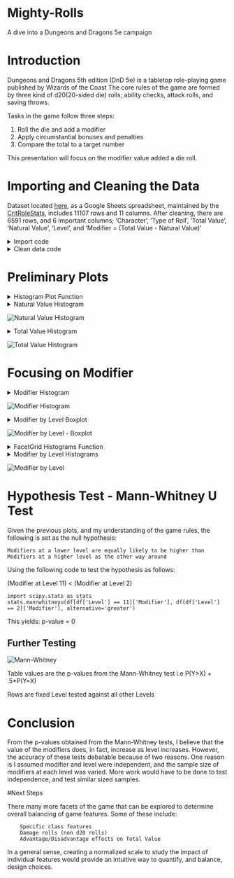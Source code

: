 # Mighty-Rolls
A dive into a Dungeons and Dragons 5e campaign


# Introduction

Dungeons and Dragons 5th edition (DnD 5e) is a tabletop role-playing game published by Wizards of the Coast
The core rules of the game are formed by three kind of d20(20-sided die) rolls; ability checks, attack rolls,
and saving throws.

Tasks in the game follow three steps:
1. Roll the die and add a modifier
2. Apply circumstantial bonuses and penalties
3. Compare the total to a target number

This presentation will focus on the modifier value added a die roll.


# Importing and Cleaning the Data

Dataset located [here](https://docs.google.com/spreadsheets/d/1FFuw5c6Hk1NUlHv2Wvr5b9AElLA51KtRl9ZruPU8r9k/edit#gid=0), as a Google Sheets spreadsheet, maintained by the [CritRoleStats](https://www.critrolestats.com/), includes 11107 rows and 11 columns.
After cleaning, there are 6591 rows, and 6 important columns;
‘Character’, ‘Type of Roll’, ‘Total Value’, ‘Natural Value’, ‘Level’, and ‘Modifier = (Total Value - Natural Value)’

<details>
  <summary>Import code</summary>
  
  ```
  def html_to_df(dirpath):
    frames = []
    for filename in os.listdir(dirpath):
        if filename.endswith('.html'):
            fullpath = os.path.join(dirpath, filename)
            frames.append(pd.read_html(fullpath, header=1, index_col=0)[0])
    return pd.concat(frames).reset_index(drop=True)
  ```
 </details>
 
 <details>
    <summary>Clean data code</summary>
    
    ```
    def remove_rows(df, col, lst):
        df = df[~df[col].isin(lst)]
        return df[df[col].notnull()]
    
    def use_this_df():
        # create df of level in each episode
        ep_formatted = pd.read_csv('./data/level_by_ep.csv', names=['episode_int','Episode','Level'])
        df_ep_level = ep_formatted.filter(['episode_int', 'Level']).set_index('episode_int')
    
        # fix episode names
        df = html_to_df(dirpath).dropna(subset=['Episode'])
        df['episode_int'] = df['Episode'].apply(lambda x: x[-2:]).astype('int64')
    
        # join df_ep_level
        df = df.join(df_ep_level, on='episode_int')
    
        # remove not d20 rolls
        d20_filter_out_list = ['Other', 'Damage', 'Fragment', 'Percentage', 'Unknown', 'Hit Dice']
        df = remove_rows(df, 'Type of Roll', d20_filter_out_list)
    
        # clean Total Value
        remove_list = ['Nat'+str(i) for i in range(21)]
        remove_list.append('Unknown')
        df = remove_rows(df, 'Total Value', remove_list)
    
        # clean Natural Value
        remove_list = ['Unknown', 'Nat1', '-2', '24', '21', '0']
        df = remove_rows(df, 'Natural Value', remove_list)
    
        # filter down df
        df_filtered = df.filter(['Character', 'Type of Roll', 'Total Value', 'Natural Value', 'Level'])
    
        # cast value columns as int
        df_filtered['Total Value'] = df_filtered['Total Value'].astype('int32')
        df_filtered['Natural Value'] = df_filtered['Natural Value'].astype('int32')
    
        # create modifier column = total value - natural value
        df_filtered['Modifier'] = df_filtered['Total Value'] - df_filtered['Natural Value']
    
        # merge characters
        replace_dict = {
            'Cali': 'Other',
            'Clarabelle': 'Other',
            'Jannik': 'Other',
            'Keg': 'Other',
            'Nila': 'Other',
            'Nott': 'Nott/Veth',
            'Molly': 'Cad./Molly',
            'Reani': 'Other',
            'Shakäste': 'Other',
            'Spurt': 'Other',
            'Summoned Creature': 'Other',
            'Twiggy': 'Other',
            'Veth': 'Nott/Veth',
            'Willi': 'Other',
            'Yarnball': 'Other',
            'Caduceus': 'Cad./Molly',
            'Beetles': 'Other',
            'Nugget': 'Other',
            'Duchess': 'Other',
            'Frumpkin': 'Other'
        }
        df_filtered = df_filtered.replace(replace_dict)
        return df_filtered
    ```
  </details>

# Preliminary Plots
<details>
    <summary>Histogram Plot Function</summary>
    
    ```
    import seaborn as sns
    import numpy as np
    
    def dist_plot(df, col):
        data = df[col]
        sns.distplot(data, bins=np.arange(data.min(), data.max()+1)).set_title(f'{col} Histogram')'{col} Histogram')

    ```
</details>

<details>
<summary>Natural Value Histogram</summary>

    ```
    import matplotlib.pyplot as plt
    df = use_this_df()
    dist_plot(df, 'Natural Value')
    plt.show()
    ```

</details>

![Natural Value Histogram](img/sns_nat_val_distplot.png)

<details>
<summary>Total Value Histogram</summary>

    ```
    import matplotlib.pyplot as plt
    df = use_this_df()
    dist_plot(df, 'Total Value')
    plt.show()
    ```

</details>

![Total Value Histogram](img/sns_tot_val_distplot.png)



# Focusing on Modifier

<details>
<summary>Modifier Histogram</summary>

    ```
    import matplotlib.pyplot as plt
    df = use_this_df()
    dist_plot(df, 'Modifier')
    plt.show()
    ```

</details>

![Modifier Histogram](img/modifier_distplot.png)

<details>
<summary>Modifier by Level Boxplot</summary>

    ```
    from src.use_this import use_this_df
    import seaborn as sns
    import matplotlib.pyplot as plt
    
    df = use_this_df()
    
    sns.set_style('ticks')
    sns.color_palette('dark')
    ax = sns.boxplot(df['Level'], df['Modifier'])
    
    means = df.groupby('Level')['Modifier'].mean().values
    nobs = df.groupby('Level')['Modifier'].agg(['count'])
    nobs = ["n: " + str(i) for s in nobs.values for i in s]
    
    pos = range(len(nobs))
    for tick,label in zip(pos, ax.get_xticklabels()):
        ax.text(pos[tick], means[tick] + 1, s=nobs[tick], horizontalalignment='center', size='x-small', color='w',
                weight='semibold')
    
    ax.set_title('Modifier by Level - Boxplot')
    plt.show()
    ```

</details>

![Modifier by Level - Boxplot](img/level_mod_boxplots.png)

<details>
<summary>FacetGrid Histograms Function</summary>

    ```
    def plot_distplots(df, col, col_wrap, plot_col):
        g = sns.FacetGrid(df, col=col, col_wrap=col_wrap)
        g.map(sns.distplot, plot_col)
        plt.subplots_adjust(top=0.9)
        g.fig.suptitle(f'{plot_col} by {col}')
    ```

</details>

<details>
<summary>Modifier by Level Histograms</summary>

    ```
    from src.use_this import use_this_df
    from src.facetgrid_distplots import plot_distplots
    import seaborn as sns
    import matplotlib.pyplot as plt
    
    df = use_this_df()
    sns.set_style('ticks')
    plot_distplots(df, 'Level', 5, 'Modifier')
    plt.show()
    ```

</details>

![Modifier by Level](img/level_mod_distplots.png)

# Hypothesis Test - Mann-Whitney U Test

Given the previous plots, and my understanding of the game rules, the following is set as the null hypothesis:
```
Modifiers at a lower level are equally likely to be higher than Modifiers at a higher level as the other way around
```
Using the following code to test the hypothesis as follows:

(Modifier at Level 11) < (Modifier at Level 2)

```
import scipy.stats as stats
stats.mannwhitneyu(df[df['Level'] == 11]['Modifier'], df[df['Level'] == 2]['Modifier'], alternative='greater')
```                 

This yields: p-value = 0

## Further Testing

![Mann-Whitney](img/Mann_Whitney_U_test_table.png)

Table values are the p-values from the Mann-Whitney test i.e P(Y>X) + .5*P(Y=X)

Rows are fixed Level tested against all other Levels

# Conclusion

From the p-values obtained from the Mann-Whitney tests, I believe that the value of the modifiers does, in fact, increase as level increases. 
However, the accuracy of these tests debatable because of two reasons. One reason is I assumed modifier and level were independent, and the sample size of modifiers at each level was varied.
More work would have to be done to test independence, and test similar sized samples.

#Next Steps

There many more facets of the game that can be explored to determine overall balancing of game features. Some of these include:
      
        Specific class features
        Damage rolls (non d20 rolls)
        Advantage/Disadvantage effects on Total Value
In a general sense, creating a normalized scale to study the impact of individual features would provide an intuitive way to quantify, and balance, design choices.
